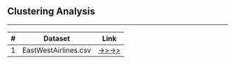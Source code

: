 ## Clustering Analysis
***

| # | Dataset               | Link                                                                      |
|---|-----------------------|---------------------------------------------------------------------------|
| 1 | EastWestAirlines.csv  | [->>->>](https://roshinalex.github.io/Assignments/ClusteringAnalysis/ewa) |